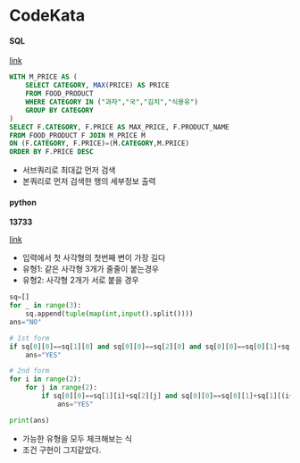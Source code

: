 # CodeKata

#### SQL

[link](https://school.programmers.co.kr/learn/courses/30/lessons/131116)

```SQL
WITH M_PRICE AS (
    SELECT CATEGORY, MAX(PRICE) AS PRICE
    FROM FOOD_PRODUCT
    WHERE CATEGORY IN ("과자","국","김치","식용유")
    GROUP BY CATEGORY
)
SELECT F.CATEGORY, F.PRICE AS MAX_PRICE, F.PRODUCT_NAME
FROM FOOD_PRODUCT F JOIN M_PRICE M
ON (F.CATEGORY, F.PRICE)=(M.CATEGORY,M.PRICE)
ORDER BY F.PRICE DESC
```
- 서브쿼리로 최대값 먼저 검색
- 본쿼리로 먼저 검색한 행의 세부정보 출력

#### python

<b>13733</b>

[link](https://www.acmicpc.net/problem/13733)

- 입력에서 첫 사각형의 첫번째 변이 가장 길다
- 유형1: 같은 사각형 3개가 줄줄이 붙는경우
- 유형2: 사각형 2개가 서로 붙을 경우

```python
sq=[]
for _ in range(3):
    sq.append(tuple(map(int,input().split())))
ans="NO"

# 1st form
if sq[0][0]==sq[1][0] and sq[0][0]==sq[2][0] and sq[0][0]==sq[0][1]+sq[1][1]+sq[2][1]:
    ans="YES"

# 2nd form
for i in range(2):
    for j in range(2):
        if sq[0][0]==sq[1][i]+sq[2][j] and sq[0][0]==sq[0][1]+sq[1][(i+1)%2] and sq[1][(i+1)%2]==sq[2][(j+1)%2]:
            ans="YES"

print(ans)
```
- 가능한 유형을 모두 체크해보는 식
- 조건 구현이 그지같았다. 